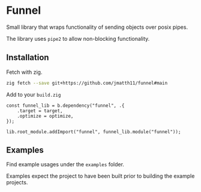 # Funnel

Small library that wraps functionality of sending objects over posix pipes.

The library uses `pipe2` to allow non-blocking functionality.

## Installation

Fetch with zig.

```bash
zig fetch --save git+https://github.com/jmatth11/funnel#main
```

Add to your `build.zig`

```zig
const funnel_lib = b.dependency("funnel", .{
    .target = target,
    .optimize = optimize,
});

lib.root_module.addImport("funnel", funnel_lib.module("funnel"));
```

## Examples

Find example usages under the `examples` folder.

Examples expect the project to have been built prior to building the example projects.

